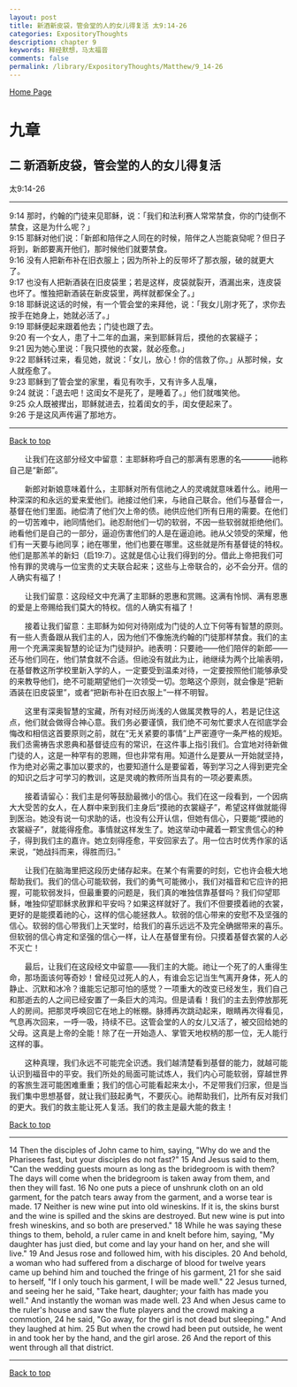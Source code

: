 ```yaml
---
layout: post
title: 新酒新皮袋，管会堂的人的女儿得复活 太9:14-26
categories: ExpositoryThoughts
description: chapter 9
keywords: 释经默想，马太福音
comments: false
permalink: /library/ExpositoryThoughts/Matthew/9_14-26
---
```

[ Home Page ]({{site.baseurl}}/index) <br>

<a name="0"></a>
# 九章 

## 二 新酒新皮袋，管会堂的人的女儿得复活

太9:14-26

***

9:14 那时，约翰的门徒来见耶稣，说：「我们和法利赛人常常禁食，你的门徒倒不禁食，这是为什么呢？」<br>
9:15 耶稣对他们说：「新郎和陪伴之人同在的时候，陪伴之人岂能哀恸呢？但日子将到，新郎要离开他们，那时候他们就要禁食。<br>
9:16 没有人把新布补在旧衣服上；因为所补上的反带坏了那衣服，破的就更大了。<br>
9:17 也没有人把新酒装在旧皮袋里；若是这样，皮袋就裂开，酒漏出来，连皮袋也坏了。惟独把新酒装在新皮袋里，两样就都保全了。」<br>
9:18 耶稣说这话的时候，有一个管会堂的来拜他，说：「我女儿刚才死了，求你去按手在她身上，她就必活了。」<br>
9:19 耶稣便起来跟着他去；门徒也跟了去。<br>
9:20 有一个女人，患了十二年的血漏，来到耶稣背后，摸他的衣裳繸子；<br>
9:21 因为她心里说：「我只摸他的衣裳，就必痊愈。」<br>
9:22 耶稣转过来，看见她，就说：「女儿，放心！你的信救了你。」从那时候，女人就痊愈了。<br>
9:23 耶稣到了管会堂的家里，看见有吹手，又有许多人乱嚷，<br>
9:24 就说：「退去吧！这闺女不是死了，是睡着了。」他们就嗤笑他。<br>
9:25 众人既被撵出，耶稣就进去，拉着闺女的手，闺女便起来了。<br>
9:26 于是这风声传遍了那地方。<br>

***

[Back to top](#0)

&emsp;&emsp;让我们在这部分经文中留意：主耶稣称呼自己的那满有恩惠的名————祂称自己是“新郎”。

&emsp;&emsp;新郎对新娘意味着什么，主耶稣对所有信祂之人的灵魂就意味着什么。祂用一种深深的和永远的爱来爱他们。祂接过他们来，与祂自己联合。他们与基督合一，基督在他们里面。祂偿清了他们欠上帝的债。祂供应他们所有日用的需要。在他们的一切苦难中，祂同情他们。祂忍耐他们一切的软弱，不因一些软弱就拒绝他们。祂看他们是自己的一部分，逼迫伤害他们的人是在逼迫祂。祂从父领受的荣耀，他们有一天要与祂同享；祂在哪里，他们也要在哪里。这些就是所有基督徒的特权。他们是那羔羊的新妇（启19:7）。这就是信心让我们得到的分。借此上帝把我们可怜有罪的灵魂与一位宝贵的丈夫联合起来；这些与上帝联合的，必不会分开。信的人确实有福了！

&emsp;&emsp;让我们留意：这段经文中充满了主耶稣的恩惠和赏赐。这满有怜悯、满有恩惠的爱是上帝赐给我们莫大的特权。信的人确实有福了！

&emsp;&emsp;接着让我们留意：主耶稣为如何对待刚成为门徒的人立下何等有智慧的原则。有一些人责备跟从我们主的人，因为他们不像施洗约翰的门徒那样禁食。我们的主用一个充满深奥智慧的论证为门徒辩护。祂表明：只要祂——他们陪伴的新郎——还与他们同在，他们禁食就不合适。但祂没有就此为止，祂继续为两个比喻表明，在基督教这所学校里新入学的人，一定要受到温柔对待，一定要按照他们能够承受的来教导他们，绝不可能期望他们一次领受一切。忽略这个原则，就会像是“把新酒装在旧皮袋里”，或者“把新布补在旧衣服上”一样不明智。

&emsp;&emsp;这里有深奥智慧的宝藏，所有对经历尚浅的人做属灵教导的人，若是记住这点，他们就会做得合神心意。我们务必要谨慎，我们绝不可匆忙要求人在彻底学会悔改和相信这首要原则之前，就在“无关紧要的事情”上严密遵守一条严格的规矩。我们丞需祷告求恩典和基督徒应有的常识，在这件事上指引我们。合宜地对待新做门徒的人，这是一种罕有的恩赐，但也非常有用。知道什么是要从一开始就坚持，作为绝对必需之事加以要求的，也要知道什么是要留着，等到学习之人得到更完全的知识之后才可学习的教训，这是灵魂的教师所当具有的一项必要素质。

&emsp;&emsp;接着请留心：我们主是何等鼓励最微小的信心。我们在这一段看到，一个因病大大受苦的女人，在人群中来到我们主身后“摸祂的衣裳繸子”，希望这样做就能得到医治。她没有说一句求助的话，也没有公开认信，但她有信心，只要能“摸祂的衣裳繸子”，就能得痊愈。事情就这样发生了。她这举动中藏着一颗宝贵信心的种子，得到我们主的嘉许。她立刻得痊愈，平安回家去了。用一位古时优秀作家的话来说，“她战抖而来，得胜而归。”

&emsp;&emsp;让我们在脑海里把这段历史储存起来。在某个有需要的时刻，它也许会极大地帮助我们。我们的信心可能软弱，我们的勇气可能微小，我们对福音和它应许的把握，可能软弱发抖，但最重要的问题是，我们真的唯独信靠基督吗？我们仰望耶稣，唯独仰望耶稣求赦罪和平安吗？如果这样就好了。我们不但要摸着祂的衣裳，更好的是能摸着祂的心，这样的信心能拯救人。软弱的信心带来的安慰不及坚强的信心。软弱的信心带我们上天堂时，给我们的喜乐远远不及完全确据带来的喜乐。但软弱的信心肯定和坚强的信心一样，让人在基督里有份。只摸着基督衣裳的人必不灭亡！

&emsp;&emsp;最后，让我们在这段经文中留意——我们主的大能。祂让一个死了的人重得生命，那场面该何等奇妙！曾经见过死人的人，有谁会忘记当生气离开身体，死人的静止、沉默和冰冷？谁能忘记那可怕的感觉？一项重大的改变已经发生，我们自己和那逝去的人之间已经安置了一条巨大的鸿沟。但是请看！我们的主去到停放那死人的房间。把那灵呼唤回它在地上的帐棚。脉搏再次跳动起来，眼睛再次得看见，气息再次回来，一呼一吸，持续不已。这管会堂的人的女儿又活了，被交回给她的父母。这真是上帝的全能！除了在一开始造人、掌管天地权柄的那一位，无人能行这样的事。

&emsp;&emsp;这种真理，我们永远不可能完全识透。我们越清楚看到基督的能力，就越可能认识到福音中的平安。我们所处的局面可能试炼人，我们内心可能软弱，穿越世界的客旅生涯可能困难重重；我们的信心可能看起来太小，不足带我们归家，但是当我们集中思想基督，就让我们鼓起勇气，不要灰心。祂帮助我们，比所有反对我们的更大。我们的救主能让死人复活。我们的救主是最大能的救主！

[Back to top](#0)

***

14 Then the disciples of John came to him, saying, "Why do we and the Pharisees fast, but your disciples do not fast?" 15 And Jesus said to them, "Can the wedding guests mourn as long as the bridegroom is with them? The days will come when the bridegroom is taken away from them, and then they will fast. 16 No one puts a piece of unshrunk cloth on an old garment, for the patch tears away from the garment, and a worse tear is made. 17 Neither is new wine put into old wineskins. If it is, the skins burst and the wine is spilled and the skins are destroyed. But new wine is put into fresh wineskins, and so both are preserved." 18 While he was saying these things to them, behold, a ruler came in and knelt before him, saying, "My daughter has just died, but come and lay your hand on her, and she will live." 19 And Jesus rose and followed him, with his disciples. 20 And behold, a woman who had suffered from a discharge of blood for twelve years came up behind him and touched the fringe of his garment, 21 for she said to herself, "If I only touch his garment, I will be made well." 22 Jesus turned, and seeing her he said, "Take heart, daughter; your faith has made you well." And instantly the woman was made well. 23 And when Jesus came to the ruler's house and saw the flute players and the crowd making a commotion, 24 he said, "Go away, for the girl is not dead but sleeping." And they laughed at him. 25 But when the crowd had been put outside, he went in and took her by the hand, and the girl arose. 26 And the report of this went through all that district.

***

[Back to top](#0)
